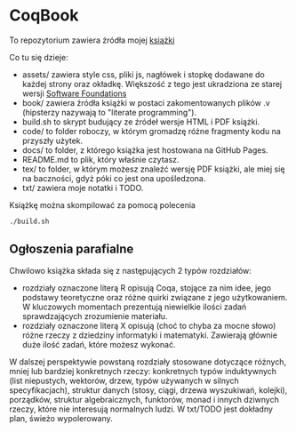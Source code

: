 # CoqBook

To repozytorium zawiera źródła mojej [książki](https://zeimer.github.io/CoqBookPL/)

Co tu się dzieje:

- assets/ zawiera style css, pliki js, nagłówek i stopkę dodawane do każdej strony oraz okładkę. Większość z tego jest ukradziona ze starej wersji [Software Foundations](https://softwarefoundations.cis.upenn.edu/)
- book/ zawiera źródła książki w postaci zakomentowanych plików .v (hipsterzy nazywają to "literate programming").
- build.sh to skrypt budujący ze źródeł wersje HTML i PDF książki.
- code/ to folder roboczy, w którym gromadzę różne fragmenty kodu na przyszły użytek.
- docs/ to folder, z którego książka jest hostowana na GitHub Pages.
- README.md to plik, który właśnie czytasz.
- tex/ to folder, w którym możesz znaleźć wersję PDF książki, ale miej się na baczności, gdyż póki co jest ona upośledzona.
- txt/ zawiera moje notatki i TODO.

Książkę można skompilować za pomocą polecenia
```bash
./build.sh
```

## Ogłoszenia parafialne

Chwilowo książka składa się z następujących 2 typów rozdziałów:
- rozdziały oznaczone literą R opisują Coqa, stojące za nim idee, jego podstawy teoretyczne oraz różne quirki związane z jego użytkowaniem. W kluczowych momentach prezentują niewielkie ilości zadań sprawdzających zrozumienie materiału.
- rozdziały oznaczone literą X opisują (choć to chyba za mocne słowo) różne rzeczy z dziedziny informatyki i matematyki. Zawierają głównie duże ilość zadań, które możesz wykonać.

W dalszej perspektywie powstaną rozdziały stosowane dotyczące różnych, mniej lub bardziej konkretnych rzeczy: konkretnych typów induktywnych (list niepustych, wektorów, drzew, typów używanych w silnych specyfikacjach), struktur danych (stosy, ciągi, drzewa wyszukiwań, kolejki), porządków, struktur algebraicznych, funktorów, monad i innych dziwnych rzeczy, które nie interesują normalnych ludzi. W txt/TODO jest dokładny plan, świeżo wypolerowany.
